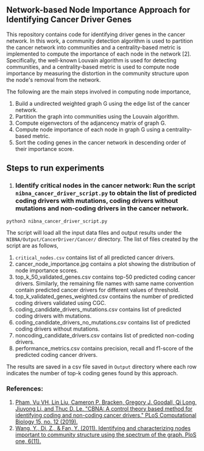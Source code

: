 ## Network-based Node Importance Approach for Identifying Cancer Driver Genes

This repository contains code for identifying driver genes in the cancer network. In this work, a community detection algorithm is used to partition the cancer network into communities and a centrality-based metric is implemented to compute the importance of each node in the network [2]. Specifically, the well-known Louvain algorithm is used for detecting communities, and a centrality-based metric is used to compute node importance by measuring the distortion in the community structure upon the node's removal from the network. 

The following are the main steps involved in computing node importance,
1. Build a undirected weighted graph G using the edge list of the cancer network.
2. Partition the graph into communities using the Louvain algorithm.
3. Compute eigenvectors of the adjancency matrix of graph G.
4. Compute node importance of each node in graph G using a centrality-based metric.
5. Sort the coding genes in the cancer network in descending order of their importance score.

## Steps to run experiments
1. ### Identify critical nodes in the cancer network: Run the script `nibna_cancer_driver_script.py` to obtain the list of predicted coding drivers with mutations, coding drivers without mutations and non-coding drivers in the cancer network.
```
python3 nibna_cancer_driver_script.py
```
The script will load all the input data files and output results under the `NIBNA/Output/CancerDriver/Cancer/` directory. The list of files created by the script are as follows,
1. `critical_nodes.csv` contains list of all predicted cancer drivers.
2. cancer_node_importance.jpg contains a plot showing the distribution of node importance scores.
3. top_k_50_validated_genes.csv contains top-50 predicted coding cancer drivers. Similarly, the remaining file names with same name convention contain predicted cancer drivers for different values of threshold.
4. top_k_validated_genes_weighted.csv contains the number of predicted coding drivers validated using CGC.
5. coding_candidate_drivers_mutations.csv contains list of predicted coding drivers with mutations.
6. coding_candidate_drivers_no_mutations.csv contains list of predicted coding drivers without mutations.
7. noncoding_candidate_drivers.csv contains list of predicted non-coding drivers.
8. performance_metrics.csv contains precision, recall and f1-score of the predicted coding cancer drivers.

The results are saved in a csv file saved in `Output` directory where each row indicates the number of top-k coding genes found by this approach.

### References:
1. [Pham, Vu VH, Lin Liu, Cameron P. Bracken, Gregory J. Goodall, Qi Long, Jiuyong Li, and Thuc D. Le. "CBNA: A control theory based method for identifying coding and non-coding cancer drivers." PLoS Computational Biology 15, no. 12 (2019).](https://journals.plos.org/ploscompbiol/article?id=10.1371/journal.pcbi.1007538#sec009)
2. [Wang, Y., Di, Z., & Fan, Y. (2011). Identifying and characterizing nodes important to community structure using the spectrum of the graph. PloS one, 6(11).](https://journals.plos.org/plosone/article?id=10.1371/journal.pone.0027418)
